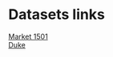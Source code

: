 # Datasets links
[Market 1501](https://www.kaggle.com/pengcw1/market-1501)  
[Duke](https://www.ee.cuhk.edu.hk/~xgwang/CUHK_identification.html)
